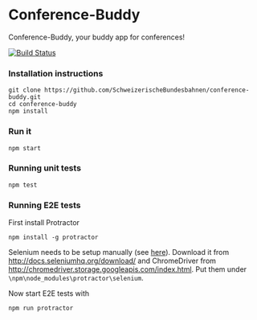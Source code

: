 # Conference-Buddy
Conference-Buddy, your buddy app for conferences!

[![Build Status](https://travis-ci.org/SchweizerischeBundesbahnen/conference-buddy.svg?branch=feature%2FSTZE%2Fmake_npm_test_success)](https://travis-ci.org/SchweizerischeBundesbahnen/conference-buddy)

### Installation instructions
```
git clone https://github.com/SchweizerischeBundesbahnen/conference-buddy.git
cd conference-buddy
npm install
```

### Run it
```
npm start
```

### Running unit tests
```
npm test
```

### Running E2E tests
First install Protractor
```
npm install -g protractor
```
Selenium needs to be setup manually (see [here](https://github.com/angular/protractor/issues/1005)). Download it from http://docs.seleniumhq.org/download/ and ChromeDriver from  http://chromedriver.storage.googleapis.com/index.html. Put them under `\npm\node_modules\protractor\selenium`. 

Now start E2E tests with
```
npm run protractor
```
